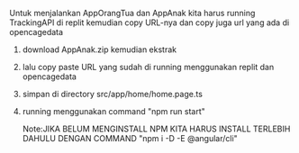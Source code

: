Untuk menjalankan AppOrangTua dan AppAnak kita harus running TrackingAPI di replit
kemudian copy URL-nya dan copy juga url yang ada di opencagedata

1. download AppAnak.zip kemudian ekstrak
2. lalu copy paste URL yang sudah di running menggunakan replit dan opencagedata
3. simpan di directory src/app/home/home.page.ts
4. running menggunakan command "npm run start"

	Note:JIKA BELUM MENGINSTALL NPM KITA HARUS INSTALL TERLEBIH DAHULU DENGAN COMMAND "npm i -D -E @angular/cli"
